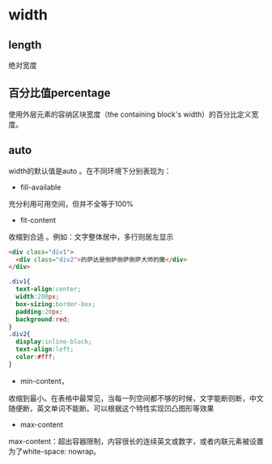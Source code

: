 # width

## length

绝对宽度

## 百分比值percentage

使用外层元素的容纳区块宽度（the containing block's width）的百分比定义宽度。

## auto

width的默认值是auto 。在不同环境下分别表现为：

- fill-available

充分利用可用空间，但并不全等于100%

- fit-content

收缩到合适 。例如：文字整体居中，多行则居左显示

```html
<div class="div1">
  <div class="div2">的萨达是倒萨倒萨倒萨大师的撒</div>  
</div>
```

```css
.div1{
  text-align:center;
  width:200px;
  box-sizing:border-box;
  padding:20px;
  background:red;
}
.div2{
  display:inline-block;
  text-align:left;
  color:#fff;
}
```

- min-content，

收缩到最小。在表格中最常见，当每一列空间都不够的时候，文字能断则断，中文随便断，英文单词不能断。可以根据这个特性实现凹凸图形等效果

- max-content

max-content：超出容器限制，内容很长的连续英文或数字，或者内联元素被设置为了white-space: nowrap。
